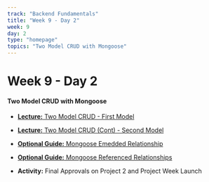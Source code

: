 ```yaml
---
track: "Backend Fundamentals"
title: "Week 9 - Day 2"
week: 9
day: 2
type: "homepage"
topics: "Two Model CRUD with Mongoose"
---
```


# Week 9 - Day 2

#### Two Model CRUD with Mongoose

- [**Lecture:** Two Model CRUD - First Model](/backend-fundamentals/week-9/day-2/lecture-materials/two-model-crud/)
- [**Lecture:** Two Model CRUD (Cont) - Second Model](/backend-fundamentals/week-9/day-2/lecture-materials/two-model-crud-2/)

- [**Optional Guide:** Mongoose Emedded Relationship](https://git.generalassemb.ly/SEIR-Advanced-Materials/mongoose-embedded-relationships)
- [**Optional Guide:** Mongoose Referenced Relationships](https://git.generalassemb.ly/SEIR-Advanced-Materials/mongoose-referenced-relationships)

- **Activity:** Final Approvals on Project 2 and Project Week Launch
